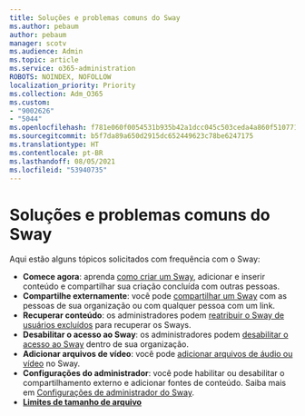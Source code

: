 ```yaml
---
title: Soluções e problemas comuns do Sway
ms.author: pebaum
author: pebaum
manager: scotv
ms.audience: Admin
ms.topic: article
ms.service: o365-administration
ROBOTS: NOINDEX, NOFOLLOW
localization_priority: Priority
ms.collection: Adm_O365
ms.custom:
- "9002626"
- "5044"
ms.openlocfilehash: f781e060f0054531b935b42a1dcc045c503ceda4a860f510771e6cd01ec4f399
ms.sourcegitcommit: b5f7da89a650d2915dc652449623c78be6247175
ms.translationtype: HT
ms.contentlocale: pt-BR
ms.lasthandoff: 08/05/2021
ms.locfileid: "53940735"
---
```

# <a name="sway-common-issues-and-solutions"></a>Soluções e problemas comuns do Sway

Aqui estão alguns tópicos solicitados com frequência com o Sway:

- **Comece agora**: aprenda [como criar um Sway](https://support.office.com/article/getting-started-with-sway-2076c468-63f4-4a89-ae5f-424796714a8a), adicionar e inserir conteúdo e compartilhar sua criação concluída com outras pessoas.
- **Compartilhe externamente**:  você pode [compartilhar um Sway](https://support.microsoft.com/en-us/office/share-your-sway-1cf853b8-ef7e-46b0-b704-003e58d28998?ui=en-us&rs=en-us&ad=us) com as pessoas de sua organização ou com qualquer pessoa com um link.
- **Recuperar conteúdo**: os administradores podem [reatribuir o Sway de usuários excluídos](https://support.office.com/article/Reassign-Sways-from-a-deleted-user-account-Admin-Help-9580E618-3C3E-4D28-A6EF-74C00A997248) para recuperar os Sways.
- **Desabilitar o acesso ao Sway**: os administradores podem [desabilitar o acesso ao Sway](https://docs.microsoft.com/office365/enterprise/powershell/disable-access-to-sway-with-office-365-powershell) dentro de sua organização.
- **Adicionar arquivos de vídeo**: você pode [adicionar arquivos de áudio ou vídeo](https://support.office.com/article/Add-video-and-audio-files-into-Sway-d2f14842-e103-49c0-9da2-0fbcfcad381f) no Sway.
- **Configurações do administrador**: você pode habilitar ou desabilitar o compartilhamento externo e adicionar fontes de conteúdo. Saiba mais em [Configurações de administrador do Sway](https://support.office.com/article/Administrator-settings-for-Sway-d298e79b-b6ab-44c6-9239-aa312f5784d4).
- **[Limites de tamanho de arquivo](https://support.office.com/article/File-size-limits-in-Sway-4db21bc6-b42b-499f-9272-66e089db109f)**
